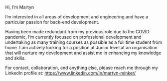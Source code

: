 Hi, I’m Martyn

I’m interested in all areas of development and engineering and have a particular passion for back-end development.

Having been made redundant from my previous role due to the COVID pandemic, I’m currently focused on professional development and undertaking as many training courses as possible as a full time student from home. I am actively looking for a position at Junior level at an organisation that will nurture my development and assist me in enhancing my knowledge and skills. 

For contact, collaboration, and anything else, please reach me through my LinkedIn profile at: https://www.linkedin.com/in/martyn-minker/
